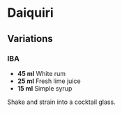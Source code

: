 # Daiquiri

## Variations

### IBA

* **45 ml** White rum
* **25 ml** Fresh lime juice
* **15 ml** Simple syrup

Shake and strain into a cocktail glass.
